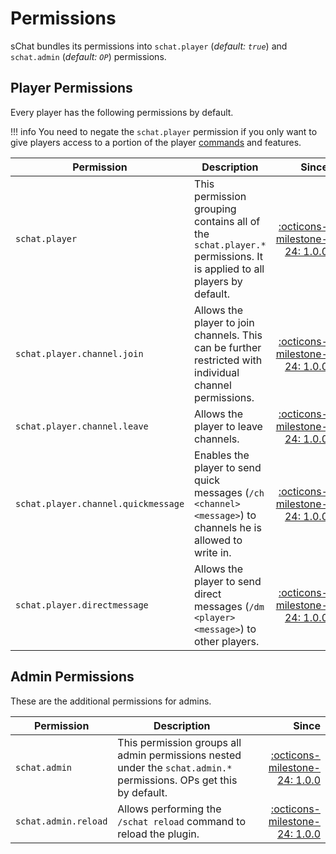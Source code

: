 # Permissions

sChat bundles its permissions into `schat.player` (*default: `true`*) and `schat.admin` (*default: `OP`*) permissions.  

## Player Permissions

Every player has the following permissions by default.

!!! info
    You need to negate the `schat.player` permission if you only want to give players access to a portion of the player [commands][commands] and features.

| Permission | Description | Since |
| ---------- | ----------- | -----: |
| `schat.player` | This permission grouping contains all of the `schat.player.*` permissions. It is applied to all players by default. | [:octicons-milestone-24: 1.0.0][1.0.0] |
| `schat.player.channel.join` | Allows the player to join channels. This can be further restricted with individual channel permissions. | [:octicons-milestone-24: 1.0.0][1.0.0] |
| `schat.player.channel.leave` | Allows the player to leave channels. | [:octicons-milestone-24: 1.0.0][1.0.0] |
| `schat.player.channel.quickmessage` | Enables the player to send quick messages (`/ch <channel> <message>`) to channels he is allowed to write in. | [:octicons-milestone-24: 1.0.0][1.0.0] |
| `schat.player.directmessage` | Allows the player to send direct messages (`/dm <player> <message>`) to other players. | [:octicons-milestone-24: 1.0.0][1.0.0] |

## Admin Permissions

These are the additional permissions for admins.

| Permission | Description | Since |
| ---------- | ----------- | -----: |
| `schat.admin` | This permission groups all admin permissions nested under the `schat.admin.*` permissions. OPs get this by default. | [:octicons-milestone-24: 1.0.0][1.0.0] |
| `schat.admin.reload` | Allows performing the `/schat reload` command to reload the plugin. | [:octicons-milestone-24: 1.0.0][1.0.0] |

[commands]: /commands
[next]: https://github.com/sVoxelDev/sChat/releases/latest
[1.0.0]: https://github.com/sVoxelDev/sChat/releases/tag/1.0.0
